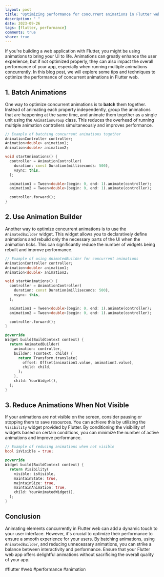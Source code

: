 ```yaml
---
layout: post
title: "Optimizing performance for concurrent animations in Flutter web"
description: " "
date: 2023-09-26
tags: [flutter, performance]
comments: true
share: true
---
```


If you're building a web application with Flutter, you might be using animations to bring your UI to life. Animations can greatly enhance the user experience, but if not optimized properly, they can also impact the overall performance of your app, especially when running multiple animations concurrently. In this blog post, we will explore some tips and techniques to optimize the performance of concurrent animations in Flutter web.

## 1. Batch Animations

One way to optimize concurrent animations is to **batch** them together. Instead of animating each property independently, group the animations that are happening at the same time, and animate them together as a single unit using the `AnimationGroup` class. This reduces the overhead of running multiple animation controllers simultaneously and improves performance.

```dart
// Example of batching concurrent animations together
AnimationController controller;
Animation<double> animation1;
Animation<double> animation2;

void startAnimations() {
  controller = AnimationController(
    duration: const Duration(milliseconds: 500),
    vsync: this,
  );

  animation1 = Tween<double>(begin: 0, end: 1).animate(controller);
  animation2 = Tween<double>(begin: 0, end: 1).animate(controller);

  controller.forward();
}
```

## 2. Use Animation Builder

Another way to optimize concurrent animations is to use the `AnimatedBuilder` widget. This widget allows you to declaratively define animations and rebuild only the necessary parts of the UI when the animation ticks. This can significantly reduce the number of widgets being rebuilt and improve performance.

```dart
// Example of using AnimatedBuilder for concurrent animations
AnimationController controller;
Animation<double> animation1;
Animation<double> animation2;

void startAnimations() {
  controller = AnimationController(
    duration: const Duration(milliseconds: 500),
    vsync: this,
  );

  animation1 = Tween<double>(begin: 0, end: 1).animate(controller);
  animation2 = Tween<double>(begin: 0, end: 1).animate(controller);

  controller.forward();
}

@override
Widget build(BuildContext context) {
  return AnimatedBuilder(
    animation: controller,
    builder: (context, child) {
      return Transform.translate(
        offset: Offset(animation1.value, animation2.value),
        child: child,
      );
    },
    child: YourWidget(),
  );
}
```

## 3. Reduce Animations When Not Visible

If your animations are not visible on the screen, consider pausing or stopping them to save resources. You can achieve this by utilizing the `Visibility` widget provided by Flutter. By conditioning the visibility of widgets based on certain conditions, you can minimize the number of active animations and improve performance.

```dart
// Example of reducing animations when not visible
bool isVisible = true;

@override
Widget build(BuildContext context) {
  return Visibility(
    visible: isVisible,
    maintainState: true,
    maintainSize: true,
    maintainAnimation: true,
    child: YourAnimatedWidget(),
  );
}
```

## Conclusion

Animating elements concurrently in Flutter web can add a dynamic touch to your user interface. However, it's crucial to optimize their performance to ensure a smooth experience for your users. By batching animations, using `AnimatedBuilder`, and reducing unnecessary animations, you can strike a balance between interactivity and performance. Ensure that your Flutter web app offers delightful animations without sacrificing the overall quality of your app.

#flutter #web #performance #animation
